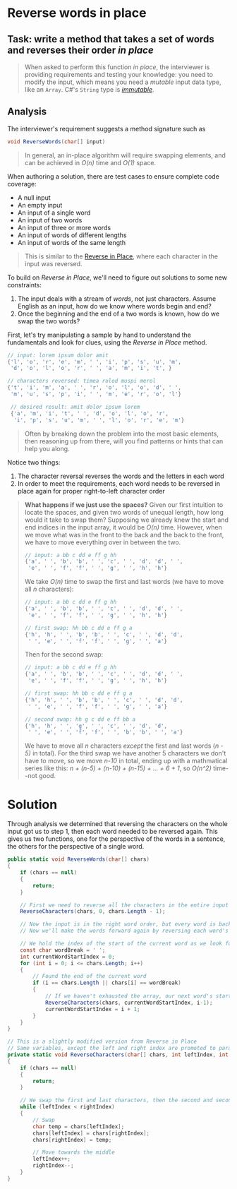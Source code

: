 # Reverse words in place

## Task: write a method that takes a set of words and reverses their order _in place_

>When asked to perform this function _in place_, the interviewer is providing requirements and testing your knowledge: you need to modify the input, which means you need a *mutable* input data type, like an `Array`. C#'s `String` type is [_immutable_](https://en.wikipedia.org/wiki/Immutable_object).

## Analysis

The interviewer's requirement suggests a method signature such as

```csharp
void ReverseWords(char[] input)
```

>In general, an in-place algorithm will require swapping elements, and can be achieved in *O(n)* time and *O(1)* space.

When authoring a solution, there are test cases to ensure complete code coverage:

- A null input
- An empty input
- An input of a single word
- An input of two words
- An input of three or more words
- An input of words of different lengths
- An input of words of the same length

>This is similar to the [Reverse in Place](../reverse-in-place/readme.md), where each character in the input was reversed.

To build on *Reverse in Place*, we'll need to figure out solutions to some new constraints:

1. The input deals with a stream of *words*, not just characters. Assume English as an input, how do we know where words begin and end?
1. Once the beginning and the end of a two words is known, how do we swap the two words?

First, let's try manipulating a sample by hand to understand the fundamentals and look for clues, using the *Reverse in Place* method.

```csharp
// input: lorem ipsum dolor amit
{'l', 'o', 'r', 'e', 'm', ' ', 'i', 'p', 's', 'u', 'm',
 'd', 'o', 'l', 'o', 'r', ' ', 'a', 'm', 'i', 't', }

// characters reversed: timea rolod muspi merol
{'t', 'i', 'm', 'a', ' ', 'r', 'o', 'l', 'o', 'd', ' ',
 'm', 'u', 's', 'p', 'i', ' ', 'm', 'e', 'r', 'o', 'l'}

 // desired result: amit dolor ipsum lorem
 {'a', 'm', 'i', 't', ' ', 'd', 'o', 'l', 'o', 'r',
  'i', 'p', 's', 'u', 'm', ' ', 'l', 'o', 'r', 'e', 'm'}
```

>Often by breaking down the problem into the most basic elements, then reasoning up from there, will you find patterns or hints that can help you along.

Notice two things:

1. The character reversal reverses the words and the letters in each word
1. In order to meet the requirements, each word needs to be reversed in place again for proper right-to-left character order

> **What happens if we just use the spaces?**
> Given our first intuition to locate the spaces, and given two words of unequal length, how long would it take to swap them? Supposing we already knew the start and end indices in the input array, it would be _O(n)_ time.
> However, when we move what was in the front to the back and the back to the front, we have to move everything over in between the two.
>
> ```csharp
> // input: a bb c dd e ff g hh
> {'a', ' ', 'b', 'b', ' ', 'c', ' ', 'd', 'd', ' ',
>  'e', ' ', 'f', 'f', ' ', 'g', ' ', 'h', 'h'}
> ```
>
> We take *O(n)* time to swap the first and last words (we have to move all *n* characters):
>
> ```csharp
> // input: a bb c dd e ff g hh
> {'a', ' ', 'b', 'b', ' ', 'c', ' ', 'd', 'd', ' ',
>  'e', ' ', 'f', 'f', ' ', 'g', ' ', 'h', 'h'}
>
> // first swap: hh bb c dd e ff g a
> {'h', 'h', ' ', 'b', 'b', ' ', 'c', ' ', 'd', 'd', 
>  ' ', 'e', ' ', 'f', 'f', ' ', 'g', ' ', 'a'}
> ```
>
> Then for the second swap:
>
> ```csharp
> // input: a bb c dd e ff g hh
> {'a', ' ', 'b', 'b', ' ', 'c', ' ', 'd', 'd', ' ',
>  'e', ' ', 'f', 'f', ' ', 'g', ' ', 'h', 'h'}
>
> // first swap: hh bb c dd e ff g a
> {'h', 'h', ' ', 'b', 'b', ' ', 'c', ' ', 'd', 'd',
>  ' ', 'e', ' ', 'f', 'f', ' ', 'g', ' ', 'a'}
>
> // second swap: hh g c dd e ff bb a
> {'h', 'h', ' ', 'g', ' ', 'c', ' ', 'd', 'd',
>  ' ', 'e', ' ', 'f', 'f', ' ', 'b', 'b', ' ', 'a'}
>
> ```
>
> We have to move all *n* characters *except* the first and last words (*n - 5)* in total). For the third swap we have another 5 characters we don't have to move, so we move *n-10* in total, ending up with a mathmatical series like this: *n + (n-5) + (n-10) + (n-15) + ... + 6 + 1*, so *O(n^2)* time--not good.

# Solution

Through analysis we determined that reversing the characters on the whole input got us to step 1, then each word needed to be reversed again. This gives us two functions, one for the perspective of the words in a sentence, the others for the perspective of a single word.

```csharp
public static void ReverseWords(char[] chars)
{
    if (chars == null)
    {
        return;
    }

    // First we need to reverse all the characters in the entire input
    ReverseCharacters(chars, 0, chars.Length - 1);

    // Now the input is in the right word order, but every word is backward
    // Now we'll make the words forward again by reversing each word's characters

    // We hold the index of the start of the current word as we look for the end of the current word
    const char wordBreak = ' ';
    int currentWordStartIndex = 0;
    for (int i = 0; i <= chars.Length; i++)
    {
        // Found the end of the current word
        if (i == chars.Length || chars[i] == wordBreak)
        {
            // If we haven't exhausted the array, our next word's start is i+1
            ReverseCharacters(chars, currentWordStartIndex, i-1);
            currentWordStartIndex = i + 1;
        }
    }
}

// This is a slightly modified version from Reverse in Place
// Same variables, except the left and right index are promoted to parameters
private static void ReverseCharacters(char[] chars, int leftIndex, int rightIndex)
{
    if (chars == null)
    {
        return;
    }

    // We swap the first and last characters, then the second and second to last until we reach the middle
    while (leftIndex < rightIndex)
    {
        // Swap
        char temp = chars[leftIndex];
        chars[leftIndex] = chars[rightIndex];
        chars[rightIndex] = temp;

        // Move towards the middle
        leftIndex++;
        rightIndex--;
    }
}
```